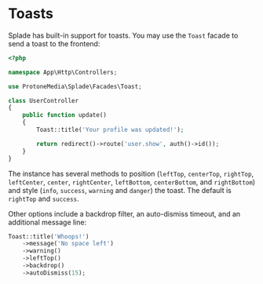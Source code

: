 # Toasts

Splade has built-in support for toasts. You may use the `Toast` facade to send a toast to the frontend:

```php
<?php

namespace App\Http\Controllers;

use ProtoneMedia\Splade\Facades\Toast;

class UserController
{
    public function update()
    {
        Toast::title('Your profile was updated!');

        return redirect()->route('user.show', auth()->id());
    }
}
```

The instance has several methods to position (`leftTop`, `centerTop`, `rightTop`, `leftCenter`, `center`, `rightCenter`, `leftBottom`, `centerBottom`, and `rightBottom`) and style (`info`, `success`, `warning` and `danger`) the toast. The default is `rightTop` and `success`.

Other options include a backdrop filter, an auto-dismiss timeout, and an additional message line:

```php
Toast::title('Whoops!')
    ->message('No space left')
    ->warning()
    ->leftTop()
    ->backdrop()
    ->autoDismiss(15);
```